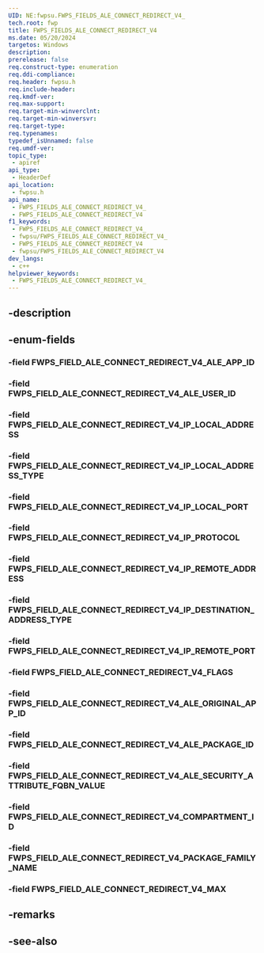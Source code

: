 ```yaml
---
UID: NE:fwpsu.FWPS_FIELDS_ALE_CONNECT_REDIRECT_V4_
tech.root: fwp
title: FWPS_FIELDS_ALE_CONNECT_REDIRECT_V4
ms.date: 05/20/2024
targetos: Windows
description: 
prerelease: false
req.construct-type: enumeration
req.ddi-compliance: 
req.header: fwpsu.h
req.include-header: 
req.kmdf-ver: 
req.max-support: 
req.target-min-winverclnt: 
req.target-min-winversvr: 
req.target-type: 
req.typenames: 
typedef_isUnnamed: false
req.umdf-ver: 
topic_type:
 - apiref
api_type:
 - HeaderDef
api_location:
 - fwpsu.h
api_name:
 - FWPS_FIELDS_ALE_CONNECT_REDIRECT_V4_
 - FWPS_FIELDS_ALE_CONNECT_REDIRECT_V4
f1_keywords:
 - FWPS_FIELDS_ALE_CONNECT_REDIRECT_V4_
 - fwpsu/FWPS_FIELDS_ALE_CONNECT_REDIRECT_V4_
 - FWPS_FIELDS_ALE_CONNECT_REDIRECT_V4
 - fwpsu/FWPS_FIELDS_ALE_CONNECT_REDIRECT_V4
dev_langs:
 - c++
helpviewer_keywords:
 - FWPS_FIELDS_ALE_CONNECT_REDIRECT_V4_
---
```


## -description

## -enum-fields

### -field FWPS_FIELD_ALE_CONNECT_REDIRECT_V4_ALE_APP_ID

### -field FWPS_FIELD_ALE_CONNECT_REDIRECT_V4_ALE_USER_ID

### -field FWPS_FIELD_ALE_CONNECT_REDIRECT_V4_IP_LOCAL_ADDRESS

### -field FWPS_FIELD_ALE_CONNECT_REDIRECT_V4_IP_LOCAL_ADDRESS_TYPE

### -field FWPS_FIELD_ALE_CONNECT_REDIRECT_V4_IP_LOCAL_PORT

### -field FWPS_FIELD_ALE_CONNECT_REDIRECT_V4_IP_PROTOCOL

### -field FWPS_FIELD_ALE_CONNECT_REDIRECT_V4_IP_REMOTE_ADDRESS

### -field FWPS_FIELD_ALE_CONNECT_REDIRECT_V4_IP_DESTINATION_ADDRESS_TYPE

### -field FWPS_FIELD_ALE_CONNECT_REDIRECT_V4_IP_REMOTE_PORT

### -field FWPS_FIELD_ALE_CONNECT_REDIRECT_V4_FLAGS

### -field FWPS_FIELD_ALE_CONNECT_REDIRECT_V4_ALE_ORIGINAL_APP_ID

### -field FWPS_FIELD_ALE_CONNECT_REDIRECT_V4_ALE_PACKAGE_ID

### -field FWPS_FIELD_ALE_CONNECT_REDIRECT_V4_ALE_SECURITY_ATTRIBUTE_FQBN_VALUE

### -field FWPS_FIELD_ALE_CONNECT_REDIRECT_V4_COMPARTMENT_ID

### -field FWPS_FIELD_ALE_CONNECT_REDIRECT_V4_PACKAGE_FAMILY_NAME

### -field FWPS_FIELD_ALE_CONNECT_REDIRECT_V4_MAX

## -remarks

## -see-also

